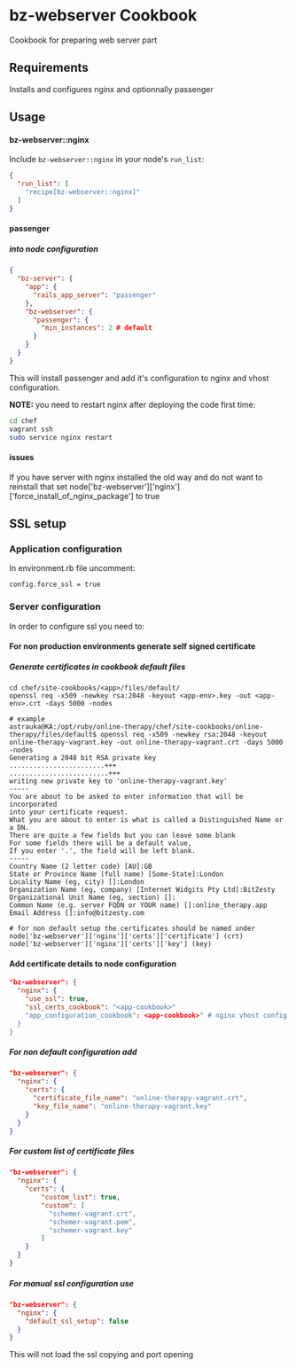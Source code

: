 bz-webserver Cookbook
===============
Cookbook for preparing web server part

Requirements
------------
Installs and configures nginx and optionnally passenger

Usage
-----
#### bz-webserver::nginx

Include `bz-webserver::nginx` in your node's `run_list`:

```json
{
  "run_list": [
    "recipe[bz-webserver::nginx]"
  ]
}
```

#### passenger

##### into node configuration

```json
{
  "bz-server": {
    "app": {
      "rails_app_server": "passenger"
    },
    "bz-webserver": {
      "passenger": {
        "min_instances": 2 # default
      }
    }
  }
}
```

This will install passenger and add it's configuration to nginx and
vhost configuration.

**NOTE:** you need to restart nginx after deploying the code first time:
```bash
cd chef
vagrant ssh
sudo service nginx restart
```

#### issues

If you have server with nginx installed the old way and do not want to
reinstall that set node['bz-webserver']['nginx']['force_install_of_nginx_package'] to true

## SSL setup

### Application configuration

In environment.rb file uncomment:

```
config.force_ssl = true
```

### Server configuration

In order to configure ssl you need to:

#### For non production environments generate self signed certificate

##### Generate certificates in cookbook default files

```
cd chef/site-cookbooks/<app>/files/default/
openssl req -x509 -newkey rsa:2048 -keyout <app-env>.key -out <app-env>.crt -days 5000 -nodes

# example
astrauka@KA:/opt/ruby/online-therapy/chef/site-cookbooks/online-therapy/files/default$ openssl req -x509 -newkey rsa:2048 -keyout online-therapy-vagrant.key -out online-therapy-vagrant.crt -days 5000 -nodes
Generating a 2048 bit RSA private key
........................+++
.........................+++
writing new private key to 'online-therapy-vagrant.key'
-----
You are about to be asked to enter information that will be incorporated
into your certificate request.
What you are about to enter is what is called a Distinguished Name or a DN.
There are quite a few fields but you can leave some blank
For some fields there will be a default value,
If you enter '.', the field will be left blank.
-----
Country Name (2 letter code) [AU]:GB
State or Province Name (full name) [Some-State]:London
Locality Name (eg, city) []:London
Organization Name (eg, company) [Internet Widgits Pty Ltd]:BitZesty
Organizational Unit Name (eg, section) []:
Common Name (e.g. server FQDN or YOUR name) []:online_therapy.app
Email Address []:info@bitzesty.com

# for non default setup the certificates should be named under
node['bz-webserver']['nginx']['certs']['certificate'] (crt)
node['bz-webserver']['nginx']['certs']['key'] (key)
```

#### Add certificate details to node configuration

```json
"bz-webserver": {
  "nginx": {
    "use_ssl": true,
    "ssl_certs_cookbook": "<app-cookbook>"
    "app_configuration_cookbook": <app-cookbook>" # nginx vhost config - defaults to bz-webserver
  }
}
```

##### For non default configuration add

```json
"bz-webserver": {
  "nginx": {
    "certs": {
      "certificate_file_name": "online-therapy-vagrant.crt",
      "key_file_name": "online-therapy-vagrant.key"
    }
  }
}
```

##### For custom list of certificate files

```json
"bz-webserver": {
  "nginx": {
    "certs": {
        "custom_list": true,
        "custom": [
          "schemer-vagrant.crt",
          "schemer-vagrant.pem",
          "schemer-vagrant.key"
        ]
    }
  }
}
```

##### For manual ssl configuration use

```json
"bz-webserver": {
  "nginx": {
    "default_ssl_setup": false
  }
}
```

This will not load the ssl copying and port opening
